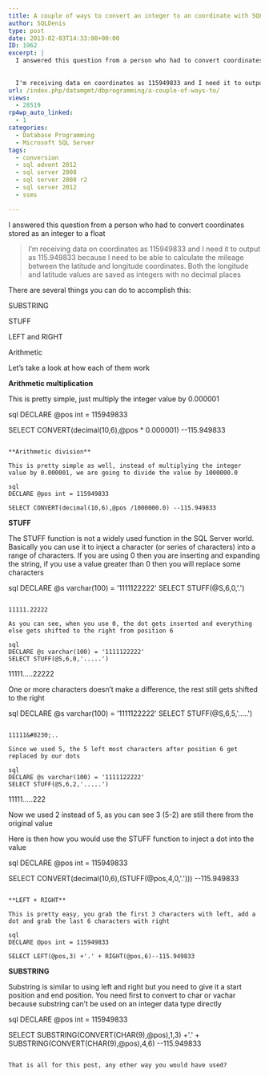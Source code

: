 ```yaml
---
title: A couple of ways to convert an integer to an coordinate with SQL Server
author: SQLDenis
type: post
date: 2013-02-03T14:33:00+00:00
ID: 1962
excerpt: |
  I answered this question from a person who had to convert coordinates stored as an integer to a float
  
  
  I'm receiving data on coordinates as 115949833 and I need it to output as 115.949833 because I need to be able to calculate the mileage between th&hellip;
url: /index.php/datamgmt/dbprogramming/a-couple-of-ways-to/
views:
  - 28519
rp4wp_auto_linked:
  - 1
categories:
  - Database Programming
  - Microsoft SQL Server
tags:
  - conversion
  - sql advent 2012
  - sql server 2008
  - sql server 2008 r2
  - sql server 2012
  - ssms

---
```

I answered this question from a person who had to convert coordinates stored as an integer to a float

> I&#8217;m receiving data on coordinates as 115949833 and I need it to output as 115.949833 because I need to be able to calculate the mileage between the latitude and longitude coordinates. Both the longitude and latitude values are saved as integers with no decimal places

There are several things you can do to accomplish this:
  
SUBSTRING
  
STUFF
  
LEFT and RIGHT
  
Arithmetic

Let&#8217;s take a look at how each of them work

**Arithmetic multiplication** 
  
This is pretty simple, just multiply the integer value by 0.000001

sql
DECLARE @pos int = 115949833 

SELECT CONVERT(decimal(10,6),@pos * 0.000001) --115.949833
```

**Arithmetic division**
  
This is pretty simple as well, instead of multiplying the integer value by 0.000001, we are going to divide the value by 1000000.0

sql
DECLARE @pos int = 115949833 

SELECT CONVERT(decimal(10,6),@pos /1000000.0) --115.949833
```

**STUFF**
  
The STUFF function is not a widely used function in the SQL Server world. Basically you can use it to inject a character (or series of characters) into a range of characters. If you are using 0 then you are inserting and expanding the string, if you use a value greater than 0 then you will replace some characters

sql
DECLARE @s varchar(100) = '1111122222'
SELECT STUFF(@S,6,0,'.') 
```

11111.22222

As you can see, when you use 0, the dot gets inserted and everything else gets shifted to the right from position 6

sql
DECLARE @s varchar(100) = '1111122222'
SELECT STUFF(@S,6,0,'.....')
```

11111&#8230;..22222

One or more characters doesn&#8217;t make a difference, the rest still gets shifted to the right

sql
DECLARE @s varchar(100) = '1111122222'
SELECT STUFF(@S,6,5,'.....')
```

11111&#8230;..

Since we used 5, the 5 left most characters after position 6 get replaced by our dots

sql
DECLARE @s varchar(100) = '1111122222'
SELECT STUFF(@S,6,2,'.....')
```

11111&#8230;..222

Now we used 2 instead of 5, as you can see 3 (5-2) are still there from the original value

Here is then how you would use the STUFF function to inject a dot into the value

sql
DECLARE @pos int = 115949833 

SELECT CONVERT(decimal(10,6),(STUFF(@pos,4,0,'.'))) --115.949833
```

**LEFT + RIGHT**
  
This is pretty easy, you grab the first 3 characters with left, add a dot and grab the last 6 characters with right

sql
DECLARE @pos int = 115949833 

SELECT LEFT(@pos,3) +'.' + RIGHT(@pos,6)--115.949833
```

**SUBSTRING**
  
Substring is similar to using left and right but you need to give it a start position and end position. You need first to convert to char or vachar because substring can&#8217;t be used on an integer data type directly

sql
DECLARE @pos int = 115949833 

SELECT SUBSTRING(CONVERT(CHAR(9),@pos),1,3) +'.' + SUBSTRING(CONVERT(CHAR(9),@pos),4,6) --115.949833
```

That is all for this post, any other way you would have used?